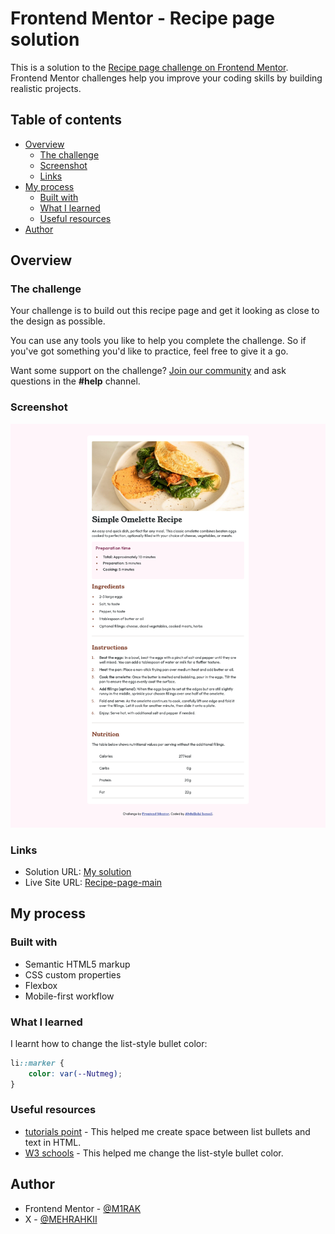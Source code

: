 # Frontend Mentor - Recipe page solution

This is a solution to the [Recipe page challenge on Frontend Mentor](https://www.frontendmentor.io/challenges/recipe-page-KiTsR8QQKm).
Frontend Mentor challenges help you improve your coding skills by building realistic projects.

## Table of contents

-   [Overview](#overview)
    -   [The challenge](#the-challenge)
    -   [Screenshot](#screenshot)
    -   [Links](#links)
-   [My process](#my-process)
    -   [Built with](#built-with)
    -   [What I learned](#what-i-learned)
    -   [Useful resources](#useful-resources)
-   [Author](#author)

## Overview

### The challenge

Your challenge is to build out this recipe page and get it looking as close to the design as possible.

You can use any tools you like to help you complete the challenge. So if you've got something you'd like to practice, feel free to give it a go.

Want some support on the challenge? [Join our community](https://www.frontendmentor.io/community) and ask questions in the **#help** channel.

### Screenshot

![](./screenshot.png)

### Links

-   Solution URL: [My solution](https://github.com/M1RAK/Frontend-Mentor/tree/recipe-page-main)
-   Live Site URL: [Recipe-page-main](https://recipe-page-main--steady-gecko-afcceb.netlify.app/)

## My process

### Built with

-   Semantic HTML5 markup
-   CSS custom properties
-   Flexbox
-   Mobile-first workflow

### What I learned

I learnt how to change the list-style bullet color:

```css
li::marker {
	color: var(--Nutmeg);
}
```

### Useful resources

-   [tutorials point](https://www.tutorialspoint.com/How-to-create-space-between-list-bullets-and-text-in-HTML) - This helped me create space between list bullets and text in HTML.
-   [W3 schools](https://www.w3schools.com/howto/howto_css_bullet_color.asp) - This helped me change the list-style bullet color.

## Author

-   Frontend Mentor - [@M1RAK](https://www.frontendmentor.io/profile/M1RAK)
-   X - [@MEHRAHKII](https://www.x.com/MEHRAHKII)
